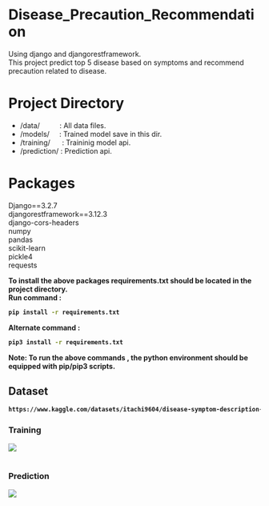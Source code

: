 # Disease_Precaution_Recommendation
Using django and djangorestframework.<br />
This project predict top 5 disease based on symptoms and recommend precaution related to disease.

# Project Directory

* /data/&nbsp; &nbsp;&nbsp;&nbsp;&nbsp;&nbsp;&nbsp;&nbsp;&nbsp;: All data files.
* /models/&nbsp;&nbsp;&nbsp;&nbsp;&nbsp;: Trained model save in this dir.
* /training/&nbsp;&nbsp;&nbsp;&nbsp;&nbsp;&nbsp;: Traininig model api.
* /prediction/&nbsp;: Prediction api.


# Packages

Django==3.2.7<br />
djangorestframework==3.12.3<br /> 
django-cors-headers <br />
numpy  <br />
pandas <br />
scikit-learn <br />
pickle4 <br />
requests<br />

<b> To install the above packages requirements.txt should be located in the project directory.</b>\
<b>Run command :
```bash 
pip install -r requirements.txt
```
<b>Alternate command :
 ```bash  
 pip3 install -r requirements.txt 
 ```
<b>Note</b>: To run the above commands , the python environment should be equipped with pip/pip3
scripts.

 ## Dataset
 
 ```bash
https://www.kaggle.com/datasets/itachi9604/disease-symptom-description-dataset
```
 
 <p>
    <h3>Training</h3>
    <img src='assets/UI.PNG'>
    <br>
    <br>
    <h3>Prediction</h3>
    <img src='assets/UI1.PNG'>
</p>	

